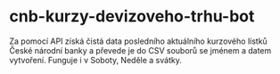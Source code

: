 # cnb-kurzy-devizoveho-trhu-bot
Za pomocí API získá čistá data posledního aktuálního kurzového lístků České národní banky a převede je do CSV souborů se jménem a datem vytvoření. Funguje i v Soboty, Neděle a svátky.
